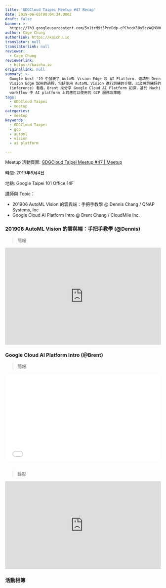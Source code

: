 ```yaml
---
title: 'GDGCloud Taipei Meetup #47 Recap'
date: 2019-06-05T08:04:34.000Z
draft: false
banner: >-
  https://lh3.googleusercontent.com/5o1trM9t5PrnDdp-cPChccK58y5ezWQM8HCxnbGLlZ1At-QXBxlzMVEjelpBsdhAQgn_eXmxalkG5Km_GrRuloxJ7Sm56tl2VDBoEWvk4Dy5c6WUQKC3_bdN5BOPh5brlzqCOwSPNntybMRp-tVexsfa4RoQJvoLfpZAeC4bFX5K3ID7jtxrQFYn5wJy3-JpL-fai0ayDXNSaMYwe3BYLGzrtPTSLbdJh5GyM6EwQ6pLYDUDNYbtg3I60R_NW60_EckdRl7mVx3-mv60mPC95SYWgtbDOPAbk-NqD6Qut7n_AkwLbaTzzZGSlG1W3dUqMoSnFhegPgepOb_zAPYtyzlGzbqu-z2SKtoH9fenCcAUYL6hieWjVIb2qAMyzpg9Tq7F2TmMvCyuOvi1tI9tGHLWY3ncuGZ3LFVSQfMd_lSYZt3d8Ddk5b9MW7e6NlkM9GzoSO4NvRknKZWLsVpjFzt-Gc6U6EXAEIc6DA-bzl9Oan8fO8UNW_DvpGPkxinx3kA0lgXA2XkQJsITEpzPrE7Pk6BCMGcnF4EnINorVpVmKW29Br9V0pSTp-aDLKPUEPE4smgYRz1VPjf9ULqz1Q6WotWw2mfZY4G2w232NEDyDdrZmKE4QtqfIyco7mn7CX_FWfKVJ2dQ1AdhY5TaDLr5fYuXJfabtIPcvVyCFjs0B9qB_xgPE4fZfzKTfPJy2rlDfImqe2NpeCCJq0c-nobaHw=w1000-no-tmp.jpg
author: Cage Chung
authorlink: https://kaichu.io
translator: null
translatorlink: null
reviewer:
  - Cage Chung
reviewerlink:
  - https://kaichu.io
originallink: null
summary: >-
  Google Next '19 中發表了 AutoML Vision Edge 及 AI Platform. 邀請到 Dennis 來分享 AutoML
  Vision Edge 試用的過程，包括使用 AutoML Vision 進行訓練的步驟，以及將訓練好的模型部署到一般的裝置及 TPU 上試著推論
  (inference) 看看。Brent 來分享 Google Cloud AI Platform 初探，基於 Machine learning
  workflow 中 AI platform 上對應可以使用的 GCP 服務及策略
tags:
  - GDGCloud Taipei
  - meetup
categories:
  - meetup
keywords:
  - GDGCloud Taipei
  - gcp
  - automl
  - vision
  - ai platform

---
```


Meetup 活動頁面: [GDGCloud Taipei Meetup #47 | Meetup](https://www.meetup.com/GCPUG-Taipei/events/261729813/)

時間: 2019年6月4日

地點: Google Taipei 101 Office 14F

講師與 Topic：

- 201906 AutoML Vision 的雲與端：手把手教學 @ Dennis Chang / QNAP Systems, Inc
- Google Cloud AI Platform Intro @ Brent Chang / CloudMile Inc.


### 201906 AutoML Vision 的雲與端：手把手教學 (@Dennis)

> 簡報

<div style="left: 0; width: 100%; height: 0; position: relative; padding-bottom: 56.25%; padding-top: 30px;"><iframe src="https://docs.google.com/presentation/d/19bV2XgcnrpaTVW0Oe7P5SNhPzckWxUyIjQhfUebkLak/preview?usp=embed_googleplus" style="border: 0; top: 0; left: 0; width: 100%; height: 100%; position: absolute;" allowfullscreen scrolling="no" allow="autoplay; encrypted-media"></iframe></div>

### Google Cloud AI Platform Intro (@Brent)

> 簡報

<div style="left: 0; width: 100%; height: 0; position: relative; padding-bottom: 56.1972%;"><iframe src="//speakerdeck.com/player/e1081402882c4fc5b5374fdb1f643fc0" style="border: 0; top: 0; left: 0; width: 100%; height: 100%; position: absolute;" allowfullscreen scrolling="no" allow="autoplay; encrypted-media"></iframe></div>

</br>

> 錄影

<div style="left: 0; width: 100%; height: 0; position: relative; padding-bottom: 56.25%;"><iframe src="https://www.youtube.com/embed/VfZQL6xI7VI?rel=0" style="border: 0; top: 0; left: 0; width: 100%; height: 100%; position: absolute;" allowfullscreen scrolling="no" allow="autoplay; encrypted-media"></iframe></div>

### 活動相簿
<script src="https://cdn.jsdelivr.net/npm/publicalbum@latest/dist/pa-embed-player.min.js" async></script>
<div class="pa-embed-player" style="width:100%; height:480px; display:none;"
  data-link="https://photos.app.goo.gl/T6FLTZswrbtgmmzH7"
  data-title="GDGCloud Taipei Meetup #47"
  data-description="49 new photos added to shared album">
  <img data-src="https://lh3.googleusercontent.com/a4VMgav28yGpnX7tXzYqF7cF3wT15hzyYxrZnU2pri7zowWn00-8sTPj86kgDyuFUaSONUqUf_RYEddmsvBNV0HafCpQ6snJaOqSATwdkQ9Sov7k8k7NZxX0W_tT-Kvsx29IVr0vMg=w1920-h1080" src="" alt="" />
  <img data-src="https://lh3.googleusercontent.com/7g7XEEFElayM0nz7QfyJwrwxyRUlxRM-r8ar-JYAGMmyR9woY-wm75oLYOubGRYnNfr7P_OKB_uM5jwaJNLEegsu5hFAF2Ym7vpZvrX0S92Vz0L9fCm-JlpVizaY821EkC-oHPOphg=w1920-h1080" src="" alt="" />
  <img data-src="https://lh3.googleusercontent.com/aQd-Kd4Fn1XfLOQg44FEKcDLVrj1J24l0k24BXdOvr_6KfjWDderN3NBoYCjFSPFs4ayYX_eBf9ZBRYzszrE6XBM5sBO7YNgZ0TpeYc-RUlw7qnJUMbgRHxbOjHEG_awicw5T9ngNw=w1920-h1080" src="" alt="" />
  <img data-src="https://lh3.googleusercontent.com/8FvOS_B4D0w9upaAuWb1gAxyICvIW7JYe42UrvFmxFsA53410gThZLkjgkTAzsnEbIxZ-_SpYa8G2XKWYyQuhHAB8TJC3fJPu4VChPsiaiDbeVK9TWdNEw9dd_d95PlxHaQ_k0ryZQ=w1920-h1080" src="" alt="" />
  <img data-src="https://lh3.googleusercontent.com/tXCg26zg3uvn2dJHG3aruEpVxGLMZKiVJxmcoOn7fWAEVJrACtH46m_V7jZlEswPqK4iRy9D0-adKnuaj9bSRX_sUvy9jU71uxCt6bbqHVNf9ALVXTM5NMTz4EksMHFTeQnPCkSc-yo=w1920-h1080" src="" alt="" />
  <img data-src="https://lh3.googleusercontent.com/1HIVrsTIkxX3FD1UaTfv9oQt3M-52DcAYswRQAYYSNcJ0F4QE2mt_6QWwFxb1kIOyNtBugI9XQNw1Uv6GEKGAVBe-v5lZPfrrbsfvHpE7YfKbADfHl-E9QpJYHc7CNQXFRMgGxtQgw=w1920-h1080" src="" alt="" />
  <img data-src="https://lh3.googleusercontent.com/bMlgZavJ4N1_SIol0v40Z7tVPD7qWkVKI-sGK9OvpPjZsE99sMV9y1rl1Ne6f4CSKM3kD13K7Ssc_Z9WjTVFy8hSFlliVwaZAOzBWUXOGZS9XZrIa2jRsmyVPksmMaypMwwmJPfbQQ=w1920-h1080" src="" alt="" />
  <img data-src="https://lh3.googleusercontent.com/-HhPJNOfKkj6GNJQyL1hrmgbV8MJxAy3D3vLf7B5sgpf7LnCSK_QTNW_rl077f1vJJMBgKv-fV6TET80F13EgTvqZ_pqvknY2u5Ktr1zHY54nsA7nczhrVkkU4q0fOXSYfLMzff0-9w=w1920-h1080" src="" alt="" />
  <img data-src="https://lh3.googleusercontent.com/OINGwzzcz8HoX8vBvcfZ6zNKjh6-j9YsYjpubi2j6vcxKyHyQN0fpUDjANMs_uVRYAysvA1YBE_WZAgD1iBVuihVB4AQdFhCudkX_HkEqov7t3NE42GLKrmr-g_H_acRYCNGfEsE2sA=w1920-h1080" src="" alt="" />
  <img data-src="https://lh3.googleusercontent.com/KG_-nkjDYYwVDT0PGJpuQXNYD2g7AjZLpcErw627RxM6vZMCBLG9GYgY0zcGdmoRmUG_imYX6hFxT2t2bHH_fU81152pEFCgtfSJKv8S33qqODF9GdcX9xtC5kYTc6P3BQ9uE8QMyVI=w1920-h1080" src="" alt="" />
  <img data-src="https://lh3.googleusercontent.com/CeoZq8jrkda7LHm4BIcVAaFk5aPBjl3yhrrgosRuXkBjlDeJabggCYaSkenH7rhTU6cNg9z5qXOj5_MfFr7IUmRso1UIqMtCwYkGSh4LveUvEKWVixSmiu7W0RsYNmPuy57hMs0wo84=w1920-h1080" src="" alt="" />
  <img data-src="https://lh3.googleusercontent.com/IIcDMz_EVlspy7pvuLXT11ZEFibzHR76kRv8oqS7so6QGd5vjEUauV6IGpQqIZrXhE8JZ6MEdfzsK-fIBEZUgo8VJf8I0wuXZItDEuk4PIXircU--jH8Tx2nps_jytMlrkS54lHaesQ=w1920-h1080" src="" alt="" />
  <img data-src="https://lh3.googleusercontent.com/pV5xKAC0Rb0fDipcHGKGcJOzyJUuweHq32pJsKPRVUvEbjNlcGdZn63CpyZ773YR3vCYEEFGanQw2onc_zC79pUKQmq_XvH-5wBCuEpmlD2-7txXGbApns1ISbqdr5AajGjPS3ViJug=w1920-h1080" src="" alt="" />
  <img data-src="https://lh3.googleusercontent.com/F1EmceTPL5lutFfQdIF589KiBeS0wjS-IgjKZ9jVpdc-l97Z-b75Fwcul2X9wxIWyr-3rrD1tUyqBMcZJTDE7ci6ttoAYBwtuBEFJQL2vxqjlcS28mEXm_yki78FoZyPi2HEucVTGKo=w1920-h1080" src="" alt="" />
  <img data-src="https://lh3.googleusercontent.com/sE-fflCVOlhDpsI7nEoU-lnpj-oKL9pHyFrdzhcB6FDqQ14lQkOAvqON35ZnKny23U3vR00hJSTlDAaMW9km_r6EFN4BZEKeKUB2EfvPxxS32OecJlBy6ncNNBVg5b35iIch4wu8ZnY=w1920-h1080" src="" alt="" />
  <img data-src="https://lh3.googleusercontent.com/Gh3m9ZLphYl31J1ksLn19uOjZEVX-6jMWolQwnIAvtRILVcJVwQwzj591JxKMaVAAZU1apzk0RrszZY4MrX4rThNwWALFq7YM9MGC4e6zyIF0A7y4LD4dv3DFYYpJNyQGME5W_TqBPc=w1920-h1080" src="" alt="" />
  <img data-src="https://lh3.googleusercontent.com/aeVuiAlL4qxABxq3AntqUOEjuKWzJsFtXQQwk7sp4QW2ItcZpIsRC_e12Ko-sRuhL9LvMOpu0asJ4naZloIJcp4GOjQ6675Nx3ZO3UOIMHywHSAO5M57siCsNUAGg9YuxKDyKCy7GAo=w1920-h1080" src="" alt="" />
  <img data-src="https://lh3.googleusercontent.com/S19kX1u_xQvqjyUmf-dGtQhmcWL5rOcV4InNnltcHsAFEKQv5Z-NQmxsEHtzIRfnB8L9q1xYbbNzkFshAnxRskFcjSANp394A5H9QciAQFHjkC5tDmo_-eepmdwq3YQRf0inunzRf1I=w1920-h1080" src="" alt="" />
  <img data-src="https://lh3.googleusercontent.com/Z2VQXrzubCMuGWLgM3OH0_PPHKSpsrAhmloMjBxQoNFBbP6z7yV90HI8rOnQm58dkMqJx7r49UbrStwj_17VdPvlWEotszjGDzWNF0EV1BE-pAVgwWh_bssJHRxkv8lvy3QYsADY7g=w1920-h1080" src="" alt="" />
  <img data-src="https://lh3.googleusercontent.com/vp6PWoXbcgYjLydOv0sGcNO9eaaCfqzoGNQXTI4lmpsEzsypCmxChgHHcgmUBSk7oRhP-doGvk4zHV-nq5ORBLO_hUYlbxgxB25e66nJ1b3kVY1wznI5qgTEzJUq9GprYp0owNPk-ok=w1920-h1080" src="" alt="" />
  <img data-src="https://lh3.googleusercontent.com/c5kzR8w6KLt9vdcCUd7AV3hkiSHNnywOoO7SheWH3MmseJDuRBdDeBOb8vUpTbySojTSKoWy3xgzGirtiVfbyp-sCegYjfugF0vJHrT_I_Km72kvzBXPeu3z309aBRTbWgAxZifdXIU=w1920-h1080" src="" alt="" />
  <img data-src="https://lh3.googleusercontent.com/qhBNK-RXuqTGJpjsGwdUo8HtKty3KMqFik1lpJw689kQDv86MJJGiFXSAGQO0L_pEq1ni-CjDR4nxdIDnasAaZqaigw4L2ZKcwqA9CizDdvqVddC7LOafL4NXwD3UBobZBdOgN0Wv0Q=w1920-h1080" src="" alt="" />
  <img data-src="https://lh3.googleusercontent.com/gHqxdyaNpgh-Rz_yU54y4ejCS02KBEWe6t-NBvEUabjuUoFFzJ1pj9rO4L06rgjXq6VeuxlKR67mFAJbXCFLgw1MhTCEHp9im4bGHn3gGwA-2SpAQ3ypBo3XQ4VzWo3AOF1V7q9LqO0=w1920-h1080" src="" alt="" />
  <img data-src="https://lh3.googleusercontent.com/8wu_GM4uZo_ozKImFmROT0YpVEtfHkWX_btHcCGVmtA-zbk8f96VXeOO7YPP54bjo5LddMsLl2-y2LfW-I3AyojRbbjbaOPeDiSDrSy1NJbJlcIzjK4BzQt9NI6feounPgaBmzBlBXg=w1920-h1080" src="" alt="" />
  <img data-src="https://lh3.googleusercontent.com/5cNummE1-ZCcGNyTzlLQBcQby5nt2Im-2mw3gS9ONFi1S0QEVupSs_A7MZyrCuRJfVZmd7xjCxb_nkNAMTlnAldF5vmWPON1sJYOTG9yEq0Hbqo0qLzOE7UmAJjG3xY0M1-HM5pbfw=w1920-h1080" src="" alt="" />
  <img data-src="https://lh3.googleusercontent.com/KnwNy622gRsnZHWkKV5k4Nz513jfaPUdvvVYcIDkF_ARbd0hj7MQj-Bm5c-cuUHoX1JE7QPBF38EMCzucWSCfQd_jaj4OgeHxP1UjquzymXfjDQo4yFU99TDDMQtl8KePE6ebu_f5G0=w1920-h1080" src="" alt="" />
  <img data-src="https://lh3.googleusercontent.com/2JUoQ71kDHBzgBkbl3p8OXO0Y3dWPeHLUkWNJhAdXAYuLQAPQRAPrUHltvsnt_Qf9F1p7ei8NMtJq6PIe9ZAnPVYdXkhfUD86vBQcrnIRc70NHcgK7sNZNDFm7GPQZ3ST4e3gEjh_iw=w1920-h1080" src="" alt="" />
  <img data-src="https://lh3.googleusercontent.com/zqZb9RjukqPteTKY3rGtAF7UialbdHsggPvlQdD8y7shv7BbGuaTBmZPHiR_He4FmNhawEEKfgXreQUv8i3Iy94FgoZAY7sQN9NJFPXN5CnWnKYw7TIHwj5LVIaR0nFsV_0uiuobduU=w1920-h1080" src="" alt="" />
  <img data-src="https://lh3.googleusercontent.com/R2QUID3krWXLZkZm5ZkLJpHIa9N3eCszQ-8eEmT27I5Z5H4aR8oRRDeMIbd6PXJF_C1FscFawI3Ra7AZ4Zz2wxedvD-lc5u4AnXHRBj8kduREU57PBygzxd4m_HPEWfbgBUk6MJgz7Q=w1920-h1080" src="" alt="" />
  <img data-src="https://lh3.googleusercontent.com/a8ZipduNGXDlDiUgqLmV4GIS1sAlR7TjCtWMFQ3unzSRcYFKPKnZ3hkE604-yMyWFM38E0beV95crWBGZShW775JbM_vXqVqrqWSscycjI6nZolE_xMz_AlN1YCHdHeERo6fXspzZjA=w1920-h1080" src="" alt="" />
  <img data-src="https://lh3.googleusercontent.com/6JPKk7hSgEKcxPnCcbRlxf8vd8tVBfyKPpQ2u2sz89o3p0CMp2sDU0WiszWzOJARdEybD2LJrJ9Bvy9NAdqd8aPPq_YELF3b98_9dsBlV-pNTdYH13Op-WzSc4xy7UA6_6tTB4wfF4w=w1920-h1080" src="" alt="" />
  <img data-src="https://lh3.googleusercontent.com/Uv-7fZvGNRsxS2aijw-RP2JDB0gw_HzekETxBPaA6APiOL5nmKHcK0EnUX486A0l4htRTYSIA055l-tzlJgntVjgFuWIXsm3VbwFNJcqTyqGyoQJZbERHQML9ts3ArSkSXXFTPHvOPY=w1920-h1080" src="" alt="" />
  <img data-src="https://lh3.googleusercontent.com/rAjBLkcg9MmYASaK-pwGLVfwT3TLgK9Naksxot21V253WMGuRAhR6fvfLdY6BcKwUs3yjAQGseDrKRgVKyz1dKztQWZ-MmsiU5Z_Ym69h7eXMaBDjsGrjoY_e-ew0i6rJ9bXDjPT8oI=w1920-h1080" src="" alt="" />
  <img data-src="https://lh3.googleusercontent.com/i6aFvMX3TS7t1gPvufM70jGywtsvYAR9fsRin4FY0PvnItdhkEjvdO90zZpuU3umhr2R5X-0CovI5yHncETW4xn624UR4fhDEXsQ4FPJan4zpptorfCoRkTcjyKrlIi8PWoEkgqKGAQ=w1920-h1080" src="" alt="" />
  <img data-src="https://lh3.googleusercontent.com/i-ZKvJ46745USRGIgY7FAqsWtrpMjCc1QhUSERq9uy_K4YyiYr7tWs30sMyJPsqaX6n6_Vt7GtP49HlLdn1BMUL4EDL_inDiklJzWKUbklEWtifX8qmx24dL8JmeXKX8og75R_SC-mY=w1920-h1080" src="" alt="" />
  <img data-src="https://lh3.googleusercontent.com/Gve_ns4kQ9nTynwA5GosBP2hdcB7HtgDaJpeh9A7dS4zINyOvPG8S3aaZXv-nAm5Yu_2vYj9osCan_FxPOJNRd6Xvy4SY66eQRmsQ6PyjmzfGLARddXn2Sz1khyzjC6JXJW6JtZ5iWo=w1920-h1080" src="" alt="" />
  <img data-src="https://lh3.googleusercontent.com/PM8rNPs9kzZXpNLZU2PEn7CQ5YVKR4Cn5RH8FOCdkE-s5d08BQUY1SsgveR5n5K_Fe93iafYpRDiFzULfxvQAD0dX28q0GYIZ_qhqzc4WfPN6p5wq88uc2_rl5pDlWToFaRbJX1u3z0=w1920-h1080" src="" alt="" />
  <img data-src="https://lh3.googleusercontent.com/OPwF_sLbeh22C8ugKyYR8ChyEV19KQMoSNK7PbKQSlgmscwIPRgo1kKV-Fdad4-xJtEIPu7toA9jyqjciqJUK8wwIxkyuRfGi5HTNzk9KAPcKvUOoRYjHwzeMBxUV9kWVDisAUKCyE0=w1920-h1080" src="" alt="" />
  <img data-src="https://lh3.googleusercontent.com/-H1ofitwplModffq36qFWcLs_kgYI2htHlYp-qzc3xIktC1qdDFKniQm8XIVZesoxxkRBkAltu2ujBFAQxzFLscXaqsK-kBWrb2yAe_rGMkT4-MsMqDmeM4FhylGLMrmV_x9_4-E3Eg=w1920-h1080" src="" alt="" />
  <img data-src="https://lh3.googleusercontent.com/TbWVgg_OMb_nSkfZZaEEpaGobL59D8wZxTJKjs443mtnkqtphbENIVGDMuSiS33tJo6-4YlAkbl8ytBRrSof139PbRO3x8mWYxgKMG2RVUUfCu-D-73ntZFERDA6fYW41P1asizHjdM=w1920-h1080" src="" alt="" />
  <img data-src="https://lh3.googleusercontent.com/fEkhYlWCXhprUo7wQwdq-wo_LdPnbxsXeI5iuOp3f0iJj6KCHoN_af-VOBH1dt4rpnURWkUycuC00hhaeZVAjAKjExECCYtAYXL1lJ-1NhGzvhE-QLEJVx8L-uZsb75zZb2UZE-YNn4=w1920-h1080" src="" alt="" />
  <img data-src="https://lh3.googleusercontent.com/oy7Fe6-pzF77sL6VqwljQrpJZhfcy8BRXQKugxEh6LzaNZg530L-mw_BVhzNEt2RKqKlewFs89bk03sUXXgkSWmG79oHo63N9k0n1DdHHp3us55hl32Wa3W_9YmGtsQj9qY2JAHgt_E=w1920-h1080" src="" alt="" />
  <img data-src="https://lh3.googleusercontent.com/tD5pzH40Gnl8a6mNBtL8EJ-edxN_FK4u5HL65gmMXW8Tu7QVoMTvRZAnDHhBideM74A6zH-Fv3vlx3LXJpHH9xNwo_SefrTxzB4jOx4iffMpTJHLNzUQWdRtw8jCzaiDvU7b8BtxeYA=w1920-h1080" src="" alt="" />
  <img data-src="https://lh3.googleusercontent.com/fPPgn2504zpakBqcg21tHshH3nMyfXTnP7lDHgJDZmKsUjrUwJM2OqGcWfyUe9cYBQhg1gqzm9nYxW4tsGMaKa2POmGXBffUzyUXcAllHbb6Seq_Yj9kkSoNenLIunmJB3hvFyh9Lc8=w1920-h1080" src="" alt="" />
  <img data-src="https://lh3.googleusercontent.com/TxZCWbxuFNYc_T0sIBQcs-LaRekGhYJ5O-hteUAuJQ0hUpakHTMcbVH7Vj28EA7ypeT7KeY6xzp2KRUnDOs0tEudj_Vu25gKU9PWWGP_wxjuw2BVGz6hUcDHpt2OwRuYr9Mv7qfNe_c=w1920-h1080" src="" alt="" />
  <img data-src="https://lh3.googleusercontent.com/nfuqn6anMatWDWFnH6qK-6vDsrUQ2NJsptbmJ9MtrZNHz3hCpVwpohK-OsZAzx8r1wfSd8R05I-u_-NyVoPHh8gGzn_NLjeleAldVxbE4dRWFZtwV_rs2pQtxO7DzO-6YRjmlw2kYlE=w1920-h1080" src="" alt="" />
  <img data-src="https://lh3.googleusercontent.com/1VdTD1BTW-mgJOz3b8l7OvXIjd-9j6xMr05Txe_q098bDlCROBTkkaan0JAny-HdDtfiEVKUzwBKh1efH2pxxypxxUbdcD7USfhe9_mnlmU_EBVo-GFFIWCkln8vDW86M5Wr3fd5UbA=w1920-h1080" src="" alt="" />
  <img data-src="https://lh3.googleusercontent.com/C1jED8IrfsInTpDlFhnjKahzlaKJeQTVXgR2zfhfLDtr-lmsQZ47YKXVO-5bkGACEqatKGtElNNeyQe9brz8SLYYZDxmz-erGiVbHKhz5YKsBxVDMvF7rm5K6ovoW-d7WLLEDon_DPo=w1920-h1080" src="" alt="" />
  <img data-src="https://lh3.googleusercontent.com/tI6mrxiEP_nB5doUWH00jIKB_5KyMGSiSbrH_cWQiDJyd7tUIxq43h0GK9gNjeUhZHUKV1vAKvHJmUUmujSWp7Yj-AUnIrHYvtufwUtMR8JfCqyWWrwKX8XbAVcgS0IiUxj10sdU1nk=w1920-h1080" src="" alt="" />
</div>
